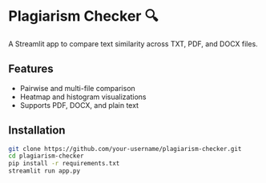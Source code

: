 # Plagiarism Checker 🔍

A Streamlit app to compare text similarity across TXT, PDF, and DOCX files.

## Features
- Pairwise and multi-file comparison
- Heatmap and histogram visualizations
- Supports PDF, DOCX, and plain text

## Installation
```bash
git clone https://github.com/your-username/plagiarism-checker.git
cd plagiarism-checker
pip install -r requirements.txt
streamlit run app.py
